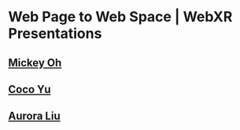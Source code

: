 # Web Page to Web Space | WebXR Presentations

## [Mickey Oh](https://mickeykorea.github.io/wp2ws/Project_B_XR/)
## [Coco Yu](https://cocoyuy.github.io/lfa/)
## [Aurora Liu](https://aurora4188.github.io/WP_2WS_SHJV2/public/)
